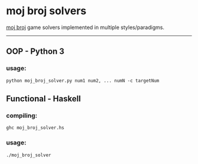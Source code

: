 # moj broj solvers
[moj broj](https://www.slagalica.tv/game/mojbroj) game solvers implemented in multiple styles/paradigms.

---


## OOP - Python 3
### usage: 
`python moj_broj_solver.py num1 num2, ... numN -c targetNum`

## Functional - Haskell
### compiling:
`ghc moj_broj_solver.hs`

### usage:
`./moj_broj_solver`